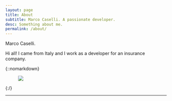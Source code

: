 ```yaml
---
layout: page
title: About
subtitle: Marco Caselli. A passionate developer.
desc: Something about me.
permalink: /about/
---
```


<div class="pretty-links">

<div class="lead lead-about">Marco Caselli. 
</div>

Hi all! I came from Italy and I work as a developer for an insurance company.

{::nomarkdown} 
<figure class="site-profile">
    <img src="{{ site.baseurl }}/assets/img/profile.png">
</figure>
{:/}


---


</div>

